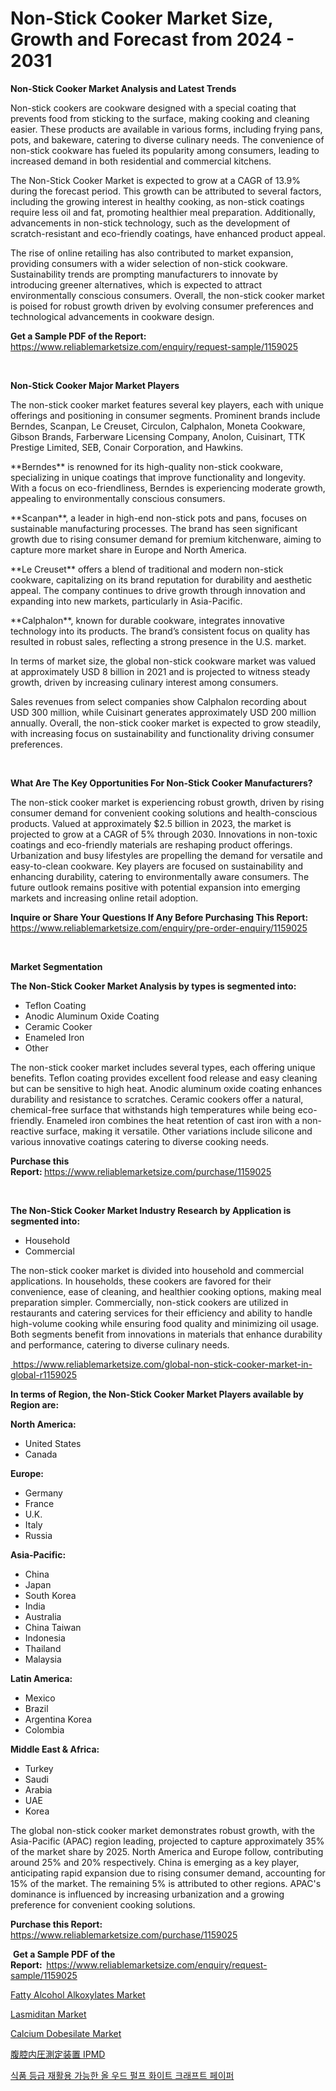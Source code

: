 <p><h1>Non-Stick Cooker Market Size, Growth and Forecast from 2024 - 2031</h1></p><p><strong>Non-Stick Cooker Market Analysis and Latest Trends</strong></p>
<p><p>Non-stick cookers are cookware designed with a special coating that prevents food from sticking to the surface, making cooking and cleaning easier. These products are available in various forms, including frying pans, pots, and bakeware, catering to diverse culinary needs. The convenience of non-stick cookware has fueled its popularity among consumers, leading to increased demand in both residential and commercial kitchens.</p><p>The Non-Stick Cooker Market is expected to grow at a CAGR of 13.9% during the forecast period. This growth can be attributed to several factors, including the growing interest in healthy cooking, as non-stick coatings require less oil and fat, promoting healthier meal preparation. Additionally, advancements in non-stick technology, such as the development of scratch-resistant and eco-friendly coatings, have enhanced product appeal.</p><p>The rise of online retailing has also contributed to market expansion, providing consumers with a wider selection of non-stick cookware. Sustainability trends are prompting manufacturers to innovate by introducing greener alternatives, which is expected to attract environmentally conscious consumers. Overall, the non-stick cooker market is poised for robust growth driven by evolving consumer preferences and technological advancements in cookware design.</p></p>
<p><strong>Get a Sample PDF of the Report:&nbsp;</strong> <a href="https://www.reliablemarketsize.com/enquiry/request-sample/1159025">https://www.reliablemarketsize.com/enquiry/request-sample/1159025</a></p>
<p>&nbsp;</p>
<p><strong>Non-Stick Cooker Major Market Players</strong></p>
<p><p>The non-stick cooker market features several key players, each with unique offerings and positioning in consumer segments. Prominent brands include Berndes, Scanpan, Le Creuset, Circulon, Calphalon, Moneta Cookware, Gibson Brands, Farberware Licensing Company, Anolon, Cuisinart, TTK Prestige Limited, SEB, Conair Corporation, and Hawkins.</p><p>**Berndes** is renowned for its high-quality non-stick cookware, specializing in unique coatings that improve functionality and longevity. With a focus on eco-friendliness, Berndes is experiencing moderate growth, appealing to environmentally conscious consumers.</p><p>**Scanpan**, a leader in high-end non-stick pots and pans, focuses on sustainable manufacturing processes. The brand has seen significant growth due to rising consumer demand for premium kitchenware, aiming to capture more market share in Europe and North America.</p><p>**Le Creuset** offers a blend of traditional and modern non-stick cookware, capitalizing on its brand reputation for durability and aesthetic appeal. The company continues to drive growth through innovation and expanding into new markets, particularly in Asia-Pacific.</p><p>**Calphalon**, known for durable cookware, integrates innovative technology into its products. The brand’s consistent focus on quality has resulted in robust sales, reflecting a strong presence in the U.S. market.</p><p>In terms of market size, the global non-stick cookware market was valued at approximately USD 8 billion in 2021 and is projected to witness steady growth, driven by increasing culinary interest among consumers.</p><p>Sales revenues from select companies show Calphalon recording about USD 300 million, while Cuisinart generates approximately USD 200 million annually. Overall, the non-stick cooker market is expected to grow steadily, with increasing focus on sustainability and functionality driving consumer preferences.</p></p>
<p>&nbsp;</p>
<p><strong>What Are The Key Opportunities For Non-Stick Cooker Manufacturers?</strong></p>
<p><p>The non-stick cooker market is experiencing robust growth, driven by rising consumer demand for convenient cooking solutions and health-conscious products. Valued at approximately $2.5 billion in 2023, the market is projected to grow at a CAGR of 5% through 2030. Innovations in non-toxic coatings and eco-friendly materials are reshaping product offerings. Urbanization and busy lifestyles are propelling the demand for versatile and easy-to-clean cookware. Key players are focused on sustainability and enhancing durability, catering to environmentally aware consumers. The future outlook remains positive with potential expansion into emerging markets and increasing online retail adoption.</p></p>
<p><strong>Inquire or Share Your Questions If Any Before Purchasing This Report:</strong> <a href="https://www.reliablemarketsize.com/enquiry/pre-order-enquiry/1159025">https://www.reliablemarketsize.com/enquiry/pre-order-enquiry/1159025</a></p>
<p>&nbsp;</p>
<p><strong>Market Segmentation</strong></p>
<p><strong>The Non-Stick Cooker Market Analysis by types is segmented into:</strong></p>
<p><ul><li>Teflon Coating</li><li>Anodic Aluminum Oxide Coating</li><li>Ceramic Cooker</li><li>Enameled Iron</li><li>Other</li></ul></p>
<p><p>The non-stick cooker market includes several types, each offering unique benefits. Teflon coating provides excellent food release and easy cleaning but can be sensitive to high heat. Anodic aluminum oxide coating enhances durability and resistance to scratches. Ceramic cookers offer a natural, chemical-free surface that withstands high temperatures while being eco-friendly. Enameled iron combines the heat retention of cast iron with a non-reactive surface, making it versatile. Other variations include silicone and various innovative coatings catering to diverse cooking needs.</p></p>
<p><strong>Purchase this Report:&nbsp;</strong><a href="https://www.reliablemarketsize.com/purchase/1159025">https://www.reliablemarketsize.com/purchase/1159025</a></p>
<p>&nbsp;</p>
<p><strong>The Non-Stick Cooker Market Industry Research by Application is segmented into:</strong></p>
<p><ul><li>Household</li><li>Commercial</li></ul></p>
<p><p>The non-stick cooker market is divided into household and commercial applications. In households, these cookers are favored for their convenience, ease of cleaning, and healthier cooking options, making meal preparation simpler. Commercially, non-stick cookers are utilized in restaurants and catering services for their efficiency and ability to handle high-volume cooking while ensuring food quality and minimizing oil usage. Both segments benefit from innovations in materials that enhance durability and performance, catering to diverse culinary needs.</p></p>
<p><a href="https://www.reliablemarketsize.com/global-non-stick-cooker-market-in-global-r1159025">&nbsp;https://www.reliablemarketsize.com/global-non-stick-cooker-market-in-global-r1159025</a></p>
<p><strong>In terms of Region, the Non-Stick Cooker Market Players available by Region are:</strong></p>
<p>
    <p> <strong> North America: </strong>
        <ul>
            <li>United States</li>
            <li>Canada</li>
        </ul>
        </p> 
    <p> <strong> Europe: </strong>
        <ul>
            <li>Germany</li>
            <li>France</li>
            <li>U.K.</li>
            <li>Italy</li>
            <li>Russia</li>
        </ul>
        </p> 
    <p> <strong> Asia-Pacific: </strong>
        <ul>
            <li>China</li>
            <li>Japan</li>
            <li>South Korea</li>
            <li>India</li>
            <li>Australia</li>
            <li>China Taiwan</li>
            <li>Indonesia</li>
            <li>Thailand</li>
            <li>Malaysia</li>
        </ul>
        </p> 
    <p> <strong> Latin America: </strong>
        <ul>
            <li>Mexico</li>
            <li>Brazil</li>
            <li>Argentina Korea</li>
            <li>Colombia</li>
        </ul>
        </p> 
    <p> <strong> Middle East & Africa: </strong>
        <ul>
            <li>Turkey</li>
            <li>Saudi</li>
            <li>Arabia</li>
            <li>UAE</li>
            <li>Korea</li>
        </ul>
    </p>
    </p>
<p><p>The global non-stick cooker market demonstrates robust growth, with the Asia-Pacific (APAC) region leading, projected to capture approximately 35% of the market share by 2025. North America and Europe follow, contributing around 25% and 20% respectively. China is emerging as a key player, anticipating rapid expansion due to rising consumer demand, accounting for 15% of the market. The remaining 5% is attributed to other regions. APAC's dominance is influenced by increasing urbanization and a growing preference for convenient cooking solutions.</p></p>
<p><strong>Purchase this Report: </strong><a href="https://www.reliablemarketsize.com/purchase/1159025">https://www.reliablemarketsize.com/purchase/1159025</a></p>
<p>&nbsp;<strong>Get a Sample PDF of the Report:&nbsp;&nbsp;</strong><a href="https://www.reliablemarketsize.com/enquiry/request-sample/1159025">https://www.reliablemarketsize.com/enquiry/request-sample/1159025</a></p>
<p><strong></strong></p>
<p><p><a href="https://www.linkedin.com/pulse/fatty-alcohol-alkoxylates-market-investigation-industry-evolution-gcp9f?trackingId=tnDgdYHkR4GnJyzN13OAMw%3D%3D">Fatty Alcohol Alkoxylates Market</a></p><p><a href="https://issuu.com/reportprime-2/docs/lasmiditan-market-size-2030.pptx_0e98c674318e7c">Lasmiditan Market</a></p><p><a href="https://issuu.com/reportprime-2/docs/calcium-dobesilate-market-size-2030_b9606b7114b158">Calcium Dobesilate Market</a></p><p><a href="https://medium.com/@efrainhaley_37009/%E8%85%B9%E8%85%94%E5%86%85%E5%9C%A7%E6%B8%AC%E5%AE%9A%E3%83%87%E3%83%90%E3%82%A4%E3%82%B9-ipmd-%E5%B8%82%E5%A0%B4%E3%81%AE%E8%A6%8F%E6%A8%A1-%E5%B8%82%E5%A0%B4%E3%82%BB%E3%82%B0%E3%83%A1%E3%83%B3%E3%83%86%E3%83%BC%E3%82%B7%E3%83%A7%E3%83%B3-%E5%B8%82%E5%A0%B4%E5%8B%95%E5%90%91-%E3%81%8A%E3%82%88%E3%81%B32031%E5%B9%B4%E3%81%BE%E3%81%A7%E3%81%AE%E6%88%90%E9%95%B7%E5%88%86%E6%9E%90%E4%BA%88%E6%B8%AC-a6a42dbc1e5b">腹腔内圧測定装置 IPMD</a></p><p><a href="https://medium.com/@kavonhansen21/%EC%84%B8%EA%B3%84-food-grade-recyclable-all-wood-pulp-white-kraft-paper-market-%EC%9D%80-2024%EC%97%90%EC%84%9C-2031%EB%A1%9C-%EC%97%B0%ED%8F%89%EA%B7%A0-%EC%A6%9D%EA%B0%80%EC%9C%A8%EC%9D%84-%EB%B3%B4%EC%9D%BC-%EA%B2%83%EC%9C%BC%EB%A1%9C-fc0e83155e20">식품 등급 재활용 가능한 올 우드 펄프 화이트 크래프트 페이퍼</a></p></p>